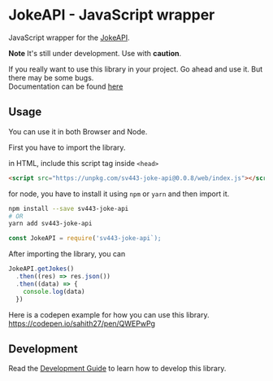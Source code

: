 # JokeAPI - JavaScript wrapper

JavaScript wrapper for the [JokeAPI](https://jokeapi.dev/).

**Note** It's still under development. Use with **caution**.

If you really want to use this library in your project. Go ahead and use it. But there may be some bugs.  
Documentation can be found [here](https://sahithyandev.github.io/sv443-joke-api-js-wrapper/)

## Usage

You can use it in both Browser and Node.

First you have to import the library.

in HTML, include this script tag inside `<head>`

```html
<script src="https://unpkg.com/sv443-joke-api@0.0.8/web/index.js"></script>
```

for node, you have to install it using `npm` or `yarn` and then import it.

```bash
npm install --save sv443-joke-api
# OR
yarn add sv443-joke-api
```

```javascript
const JokeAPI = require('sv443-joke-api`);
```

After importing the library, you can

```javascript
JokeAPI.getJokes()
  .then((res) => res.json())
  .then((data) => {
    console.log(data)
  })
```

Here is a codepen example for how you can use this library.
https://codepen.io/sahith27/pen/QWEPwPg

## Development

Read the [Development Guide](./docs-manual/Development-Guide.md) to learn how to develop this library.
